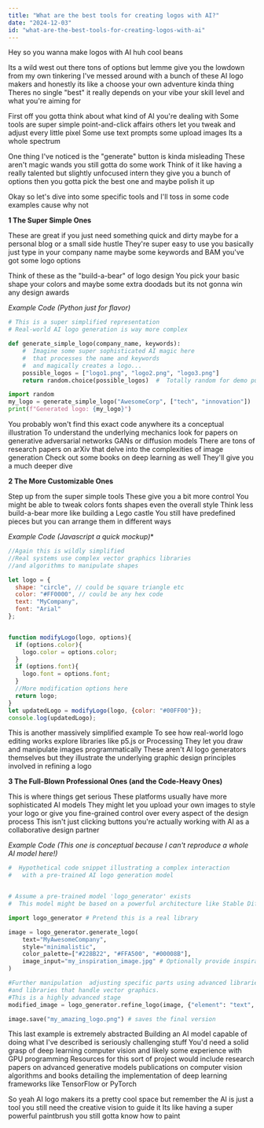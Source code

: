 ```yaml
---
title: "What are the best tools for creating logos with AI?"
date: "2024-12-03"
id: "what-are-the-best-tools-for-creating-logos-with-ai"
---
```


Hey so you wanna make logos with AI huh cool beans

Its a wild west out there tons of options but lemme give you the lowdown from my own tinkering  I've messed around with a bunch of these AI logo makers and honestly its like a choose your own adventure kinda thing  Theres no single "best" it really depends on your vibe your skill level and what you're aiming for

First off you gotta think about what kind of AI you're dealing with  Some tools are super simple point-and-click affairs others let you tweak and adjust every little pixel  Some use text prompts some upload images  Its a whole spectrum

One thing I've noticed is the "generate" button is kinda misleading  These aren't magic wands you still gotta do some work  Think of it like having a really talented but slightly unfocused intern they give you a bunch of options then you gotta pick the best one and maybe polish it up

Okay so let's dive into some specific tools and I'll toss in some code examples cause why not  

**1  The Super Simple Ones**

These are great if you just need something quick and dirty maybe for a personal blog or a small side hustle  They're super easy to use you basically just type in your company name maybe some keywords and BAM  you've got some logo options  

Think of these as the "build-a-bear" of logo design  You pick your basic shape your colors and maybe some extra doodads but its not gonna win any design awards


*Example Code (Python  just for flavor)*

```python
# This is a super simplified representation  
# Real-world AI logo generation is way more complex

def generate_simple_logo(company_name, keywords):
    #  Imagine some super sophisticated AI magic here
    #  that processes the name and keywords 
    #  and magically creates a logo...
    possible_logos = ["logo1.png", "logo2.png", "logo3.png"]
    return random.choice(possible_logos)  #  Totally random for demo purposes

import random
my_logo = generate_simple_logo("AwesomeCorp", ["tech", "innovation"])
print(f"Generated logo: {my_logo}")
```

You probably won't find this exact code anywhere  its a conceptual illustration  To understand the underlying mechanics  look for papers on generative adversarial networks GANs  or diffusion models  There are tons of research papers on arXiv that delve into the complexities of image generation  Check out some books on deep learning as well  They'll give you a much deeper dive


**2  The More Customizable Ones**

Step up from the super simple tools  These give you a bit more control  You might be able to tweak colors fonts  shapes even the overall style  Think less build-a-bear more like building a Lego castle  You still have predefined pieces but you can arrange them in different ways


*Example Code (Javascript a quick mockup)**

```javascript
//Again this is wildly simplified  
//Real systems use complex vector graphics libraries
//and algorithms to manipulate shapes

let logo = {
  shape: "circle", // could be square triangle etc
  color: "#FF0000", // could be any hex code
  text: "MyCompany",
  font: "Arial"
};


function modifyLogo(logo, options){
  if (options.color){
    logo.color = options.color;
  }
  if (options.font){
    logo.font = options.font;
  }
  //More modification options here
  return logo;
}
let updatedLogo = modifyLogo(logo, {color: "#00FF00"});
console.log(updatedLogo);
```

This is another massively simplified example  To see how real-world logo editing works explore libraries like p5.js or Processing  They let you draw and manipulate images programmatically  These aren't AI logo generators themselves but they illustrate the underlying graphic design principles involved in refining a logo


**3  The Full-Blown Professional Ones (and the Code-Heavy Ones)**

This is where things get serious  These platforms usually have more sophisticated AI models  They might let you upload your own images to style your logo or give you fine-grained control over every aspect of the design process  This isn't just clicking buttons you're actually working with AI as a collaborative design partner


*Example Code (This one is conceptual because I can't reproduce a whole AI model here!)*


```python
#  Hypothetical code snippet illustrating a complex interaction
#   with a pre-trained AI logo generation model


# Assume a pre-trained model 'logo_generator' exists
#  This model might be based on a powerful architecture like Stable Diffusion or a custom-built GAN.

import logo_generator # Pretend this is a real library

image = logo_generator.generate_logo(
    text="MyAwesomeCompany",
    style="minimalistic",
    color_palette=["#228B22", "#FFA500", "#00008B"],
    image_input="my_inspiration_image.jpg" # Optionally provide inspiration
)

#Further manipulation  adjusting specific parts using advanced libraries (like OpenCV for image processing)
#and libraries that handle vector graphics.
#This is a highly advanced stage
modified_image = logo_generator.refine_logo(image, {"element": "text", "action": "bolden"})

image.save("my_amazing_logo.png") # saves the final version

```

This last example is extremely abstracted  Building an AI model capable of doing what I've described is seriously challenging stuff  You'd need a solid grasp of deep learning  computer vision  and likely some experience with GPU programming  Resources for this sort of project would include research papers on advanced generative models  publications on computer vision algorithms  and books detailing the implementation of deep learning frameworks like TensorFlow or PyTorch


So yeah AI logo makers  its a pretty cool space  but remember  the AI is just a tool you still need the creative vision to guide it  Its like having a super powerful paintbrush you still gotta know how to paint
